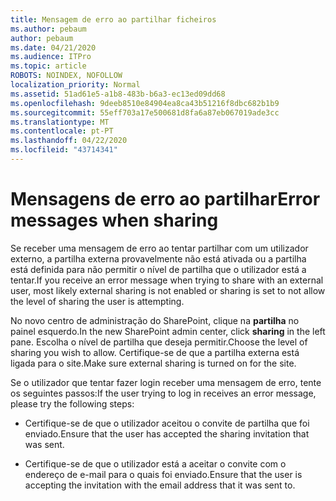 ```yaml
---
title: Mensagem de erro ao partilhar ficheiros
ms.author: pebaum
author: pebaum
ms.date: 04/21/2020
ms.audience: ITPro
ms.topic: article
ROBOTS: NOINDEX, NOFOLLOW
localization_priority: Normal
ms.assetid: 51ad61e5-a1b8-483b-b6a3-ec13ed09dd68
ms.openlocfilehash: 9deeb8510e84904ea8ca43b51216f8dbc682b1b9
ms.sourcegitcommit: 55eff703a17e500681d8fa6a87eb067019ade3cc
ms.translationtype: MT
ms.contentlocale: pt-PT
ms.lasthandoff: 04/22/2020
ms.locfileid: "43714341"
---
```

# <a name="error-messages-when-sharing"></a><span data-ttu-id="f0b0a-102">Mensagens de erro ao partilhar</span><span class="sxs-lookup"><span data-stu-id="f0b0a-102">Error messages when sharing</span></span>

<span data-ttu-id="f0b0a-103">Se receber uma mensagem de erro ao tentar partilhar com um utilizador externo, a partilha externa provavelmente não está ativada ou a partilha está definida para não permitir o nível de partilha que o utilizador está a tentar.</span><span class="sxs-lookup"><span data-stu-id="f0b0a-103">If you receive an error message when trying to share with an external user, most likely external sharing is not enabled or sharing is set to not allow the level of sharing the user is attempting.</span></span>
  
<span data-ttu-id="f0b0a-104">No novo centro de administração do SharePoint, clique na **partilha** no painel esquerdo.</span><span class="sxs-lookup"><span data-stu-id="f0b0a-104">In the  new SharePoint admin center, click **sharing** in the left pane.</span></span> <span data-ttu-id="f0b0a-105">Escolha o nível de partilha que deseja permitir.</span><span class="sxs-lookup"><span data-stu-id="f0b0a-105">Choose the level of sharing you wish to allow.</span></span> <span data-ttu-id="f0b0a-106">Certifique-se de que a partilha externa está ligada para o site.</span><span class="sxs-lookup"><span data-stu-id="f0b0a-106">Make sure external sharing is turned on for the site.</span></span> 
  
<span data-ttu-id="f0b0a-107">Se o utilizador que tentar fazer login receber uma mensagem de erro, tente os seguintes passos:</span><span class="sxs-lookup"><span data-stu-id="f0b0a-107">If the user trying to log in receives an error message, please try the following steps:</span></span>
  
- <span data-ttu-id="f0b0a-108">Certifique-se de que o utilizador aceitou o convite de partilha que foi enviado.</span><span class="sxs-lookup"><span data-stu-id="f0b0a-108">Ensure that the user has accepted the sharing invitation that was sent.</span></span>
    
- <span data-ttu-id="f0b0a-109">Certifique-se de que o utilizador está a aceitar o convite com o endereço de e-mail para o quais foi enviado.</span><span class="sxs-lookup"><span data-stu-id="f0b0a-109">Ensure that the user is accepting the invitation with the email address that it was sent to.</span></span>
    

